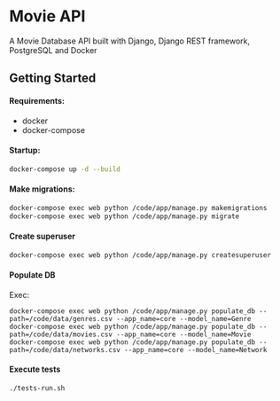 # Movie API
A Movie Database API built with Django, Django REST framework, PostgreSQL and Docker

## Getting Started

#### Requirements:

- docker
- docker-compose

#### Startup:
```bash
docker-compose up -d --build
```

#### Make migrations:
```bash
docker-compose exec web python /code/app/manage.py makemigrations
docker-compose exec web python /code/app/manage.py migrate
```

#### Create superuser
```bash
docker-compose exec web python /code/app/manage.py createsuperuser
```

#### Populate DB
Exec:
```commandline
docker-compose exec web python /code/app/manage.py populate_db --path=/code/data/genres.csv --app_name=core --model_name=Genre
docker-compose exec web python /code/app/manage.py populate_db --path=/code/data/movies.csv --app_name=core --model_name=Movie
docker-compose exec web python /code/app/manage.py populate_db --path=/code/data/networks.csv --app_name=core --model_name=Network
```

#### Execute tests
```shell
./tests-run.sh
```
